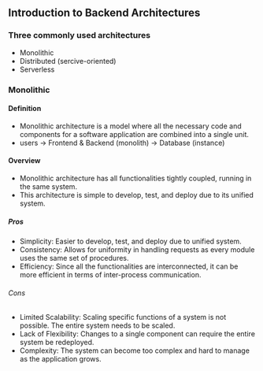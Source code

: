 ## Introduction to Backend Architectures

### Three commonly used architectures
- Monolithic
- Distributed (sercive-oriented)
- Serverless

### Monolithic

#### Definition
- Monolithic architecture is a model where all the necessary
  code and components for a software application are combined
  into a single unit.
- users -> Frontend & Backend (monolith) -> Database (instance)


#### Overview
- Monolithic architecture has all functionalities tightly coupled,
  running in the same system.
- This architecture is simple to develop, test, and deploy due to its unified system.

##### Pros
- Simplicity: Easier to develop, test, and deploy due to unified system.
- Consistency: Allows for uniformity in handling requests as every module 
  uses the same set of procedures.
- Efficiency: Since all the functionalities are interconnected,
  it can be more efficient in terms of inter-process communication.

###### Cons
- Limited Scalability: Scaling specific functions of a system is not possible.
  The entire system needs to be scaled.
- Lack of Flexibility: Changes to a single component can require the entire system
  be redeployed.
- Complexity: The system can become too complex and hard to manage as the 
  application grows.